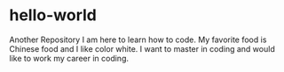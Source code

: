 # hello-world
Another Repository
I am here to learn how to code. 
My favorite food is Chinese food and I like color white.
I want to master in coding and would like to work my career in coding.
